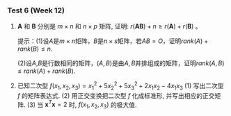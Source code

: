 ### Test 6 (Week 12)

1. $\boldsymbol{A}$ 和 $\boldsymbol{B}$ 分别是 $m \times n$ 和 $n \times p$ 矩阵, 证明: $r(\boldsymbol{A B})+n \geq r(\boldsymbol{A})+r(\boldsymbol{B})$ 。

   提示：(1)设$A$是$m{\times}n$矩阵，$B$是$n{\times}s$矩阵，若$AB=O$，证明$rank(A)+rank(B){\leq}n$.

   (2)设$A$,$B$是行数相同的矩阵，$(A,B)$是由$A,B$并排组成的矩阵，证明$rank(A,B){\leq}rank(A)+rank(B)$.

   

   

   

   

   

   

   

2. 已知二次型 $f\left(x_{1}, x_{2}, x_{3}\right)=x_{1}^{2}+5 x_{2}^{2}+5 x_{3}^{2}+2 x_{1} x_{2}-4 x_{1} x_{3}$
   (1) 写出二次型 $f$ 的矩阵表达式.
   (2) 用正交变换把二次型 $f$ 化成标准形, 并写出相应的正交矩阵.
   (3) 当 $\boldsymbol{x}^{T} \boldsymbol{x}=2$ 时, $f\left(x_{1}, x_{2}, x_{3}\right)$ 的极大值.